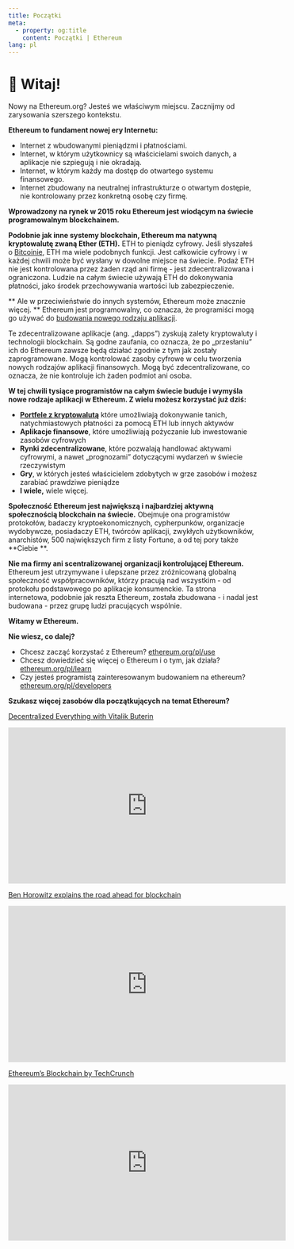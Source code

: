 ```yaml
---
title: Początki
meta:
  - property: og:title
    content: Początki | Ethereum
lang: pl
---
```


# 👋 Witaj!

Nowy na Ethereum.org? Jesteś we właściwym miejscu. Zacznijmy od zarysowania szerszego kontekstu.

**Ethereum to fundament nowej ery Internetu:**

- Internet z wbudowanymi pieniądzmi i płatnościami.
- Internet, w którym użytkownicy są właścicielami swoich danych, a aplikacje nie szpiegują i nie okradają.
- Internet, w którym każdy ma dostęp do otwartego systemu finansowego.
- Internet zbudowany na neutralnej infrastrukturze o otwartym dostępie, nie kontrolowany przez konkretną osobę czy firmę.

**Wprowadzony na rynek w 2015 roku Ethereum jest wiodącym na świecie programowalnym blockchainem.**

**Podobnie jak inne systemy blockchain, Ethereum ma natywną kryptowalutę zwaną Ether (ETH).** ETH to pieniądz cyfrowy. Jeśli słyszałeś o [Bitcoinie](http://bitcoin.org/), ETH ma wiele podobnych funkcji. Jest całkowicie cyfrowy i w każdej chwili może być wysłany w dowolne miejsce na świecie. Podaż ETH nie jest kontrolowana przez żaden rząd ani firmę - jest zdecentralizowana i ograniczona. Ludzie na całym świecie używają ETH do dokonywania płatności, jako środek przechowywania wartości lub zabezpieczenie.

** Ale w przeciwieństwie do innych systemów, Ethereum może znacznie więcej. ** Ethereum jest programowalny, co oznacza, że programiści mogą go używać do [budowania nowego rodzaju aplikacji](/pl/use/#1-use-an-application-built-on-ethereum).

Te zdecentralizowane aplikacje (ang. „dapps”) zyskują zalety kryptowaluty i technologii blockchain. Są godne zaufania, co oznacza, że po „przesłaniu” ich do Ethereum zawsze będą działać zgodnie z tym jak zostały zaprogramowane. Mogą kontrolować zasoby cyfrowe w celu tworzenia nowych rodzajów aplikacji finansowych. Mogą być zdecentralizowane, co oznacza, że nie kontroluje ich żaden podmiot ani osoba.

**W tej chwili tysiące programistów na całym świecie buduje i wymyśla nowe rodzaje aplikacji w Ethereum. Z wielu możesz korzystać już dziś:**

- [**Portfele z kryptowalutą**](/pl/use/#3-what-is-a-wallet-and-which-one-should-i-use) które umożliwiają dokonywanie tanich, natychmiastowych płatności za pomocą ETH lub innych aktywów
- **Aplikacje finansowe**, które umożliwiają pożyczanie lub inwestowanie zasobów cyfrowych
- **Rynki zdecentralizowane**, które pozwalają handlować aktywami cyfrowymi, a nawet „prognozami” dotyczącymi wydarzeń w świecie rzeczywistym
- **Gry**, w których jesteś właścicielem zdobytych w grze zasobów i możesz zarabiać prawdziwe pieniądze
- **I wiele,** wiele więcej.

**Społeczność Ethereum jest największą i najbardziej aktywną społecznością blockchain na świecie.** Obejmuje ona programistów protokołów, badaczy kryptoekonomicznych, cypherpunków, organizacje wydobywcze, posiadaczy ETH, twórców aplikacji, zwykłych użytkowników, anarchistów, 500 największych firm z listy Fortune, a od tej pory także **Ciebie **.

**Nie ma firmy ani scentralizowanej organizacji kontrolującej Ethereum.** Ethereum jest utrzymywane i ulepszane przez zróżnicowaną globalną społeczność współpracowników, którzy pracują nad wszystkim - od protokołu podstawowego po aplikacje konsumenckie. Ta strona internetowa, podobnie jak reszta Ethereum, została zbudowana - i nadal jest budowana - przez grupę ludzi pracujących wspólnie.

**Witamy w Ethereum.**

**Nie wiesz, co dalej?**

- Chcesz zacząć korzystać z Ethereum? [ethereum.org/pl/use](/pl/use/)
- Chcesz dowiedzieć się więcej o Ethereum i o tym, jak działa? [ethereum.org/pl/learn](/pl/learn/)
- Czy jesteś programistą zainteresowanym budowaniem na ethereum? [ethereum.org/pl/developers](/pl/developers/)

**Szukasz więcej zasobów dla początkujących na temat Ethereum?**

[Decentralized Everything with Vitalik Buterin](https://youtu.be/WSN5BaCzsbo)

<div class="iframe-container">
  <iframe width="560" height="315" src="https://www.youtube.com/embed/WSN5BaCzsbo" frameborder="0" allow="accelerometer; autoplay; encrypted-media; gyroscope; picture-in-picture" allowfullscreen></iframe>
</div>

[Ben Horowitz explains the road ahead for blockchain](https://www.youtube.com/watch?v=l9jvKWKmRfs&feature=youtu.be)

<div class="iframe-container">
  <iframe width="560" height="315" src="https://www.youtube.com/embed/l9jvKWKmRfs" frameborder="0" allow="accelerometer; autoplay; encrypted-media; gyroscope; picture-in-picture" allowfullscreen></iframe>
</div>

[Ethereum’s Blockchain by TechCrunch](https://www.youtube.com/watch?v=WfULutvxvzY)

<div class="iframe-container">
  <iframe width="560" height="315" src="https://www.youtube.com/embed/WfULutvxvzY" frameborder="0" allow="accelerometer; autoplay; encrypted-media; gyroscope; picture-in-picture" allowfullscreen></iframe>
</div>
